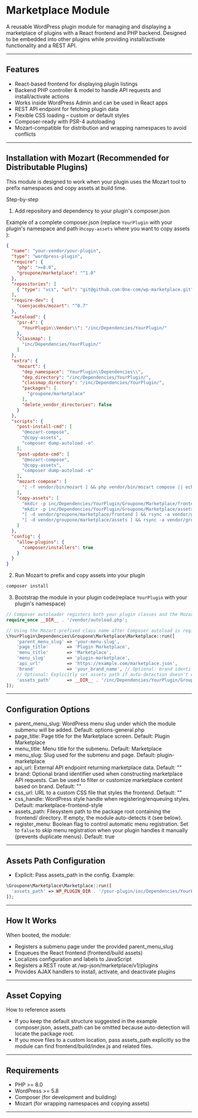 # Marketplace Module

A reusable WordPress plugin module for managing and displaying a marketplace of plugins with a React frontend and PHP backend. Designed to be embedded into other plugins while providing install/activate functionality and a REST API.

---

## Features

- React-based frontend for displaying plugin listings
- Backend PHP controller & model to handle API requests and install/activate actions
- Works inside WordPress Admin and can be used in React apps
- REST API endpoint for fetching plugin data
- Flexible CSS loading – custom or default styles
- Composer-ready with PSR-4 autoloading
- Mozart-compatible for distribution and wrapping namespaces to avoid conflicts

---

## Installation with Mozart (Recommended for Distributable Plugins)

This module is designed to work when your plugin uses the Mozart tool to prefix namespaces and copy assets at build time.

Step-by-step

1) Add repository and dependency to your plugin's composer.json

Example of a complete composer.json (replace `YourPlugin` with your plugin's namespace and path in`copy-assets` where you want to copy assets ):

```json
{
  "name": "your-vendor/your-plugin",
  "type": "wordpress-plugin",
  "require": {
    "php": ">=8.0",
    "groupone/marketplace": "^1.0"
  },
  "repositories": [
    { "type": "vcs", "url": "git@github.com:One-com/wp-marketplace.git" }
  ],
  "require-dev": {
    "coenjacobs/mozart": "^0.7"
  },
  "autoload": {
    "psr-4": {
      "YourPlugin\\Vendor\\": "/inc/Dependencies/YourPlugin/"
    },
    "classmap": [
      "inc/Dependencies/YourPlugin/"
    ]
  },
  "extra": {
    "mozart": {
      "dep_namespace": "YourPlugin\\Dependencies\\",
      "dep_directory": "/inc/Dependencies/YourPlugin/",
      "classmap_directory": "/inc/Dependencies/YourPlugin/",
      "packages": [
        "groupone/marketplace"
      ],
      "delete_vendor_directories": false
    }
  },
  "scripts": {
    "post-install-cmd": [
      "@mozart-compose",
      "@copy-assets",
      "composer dump-autoload -o"
    ],
    "post-update-cmd": [
      "@mozart-compose",
      "@copy-assets",
      "composer dump-autoload -o"
    ],
    "mozart-compose": [
      "[ -f vendor/bin/mozart ] && php vendor/bin/mozart compose || echo 'Mozart not found, skipping...'"
    ],
    "copy-assets": [
      "mkdir -p inc/Dependencies/YourPlugin/Groupone/Marketplace/frontend",
      "mkdir -p inc/Dependencies/YourPlugin/Groupone/Marketplace/assets",
      "[ -d vendor/groupone/marketplace/frontend ] && rsync -a vendor/groupone/marketplace/frontend/ inc/Dependencies/YourPlugin/Groupone/Marketplace/frontend/ || true",
      "[ -d vendor/groupone/marketplace/assets ] && rsync -a vendor/groupone/marketplace/assets/ inc/Dependencies/YourPlugin/Groupone/Marketplace/assets/ || true"
    ]
  },
  "config": {
    "allow-plugins": {
      "composer/installers": true
    }
  }
}
```

2) Run Mozart to prefix and copy assets into your plugin

```bash
composer install
```

3) Bootstrap the module in your plugin code(replace `YourPlugin` with your plugin's namespace)

```php
// Composer autoloader registers both your plugin classes and the Mozart-prefixed dependencies
require_once __DIR__ . '/vendor/autoload.php';

// Using the Mozart-prefixed class name after Composer autoload is registered
\YourPlugin\Dependencies\Groupone\Marketplace\Marketplace::run([
    'parent_menu_slug' => 'your-menu-slug',
    'page_title'       => 'Plugin Marketplace',
    'menu_title'       => 'Marketplace',
    'menu_slug'        => 'plugin-marketplace',
    'api_url'          => 'https://example.com/marketplace.json',
    'brand'            => 'your_brand_name', // Optional: brand identifier for API filtering
    // Optional: Explicitly set assets path if auto-detection doesn't work
    'assets_path'      => __DIR__ . '/inc/Dependencies/YourPlugin/Groupone/Marketplace/',
]);
```

---

## Configuration Options

- parent_menu_slug: WordPress menu slug under which the module submenu will be added. Default: options-general.php
- page_title: Page title for the Marketplace screen. Default: Plugin Marketplace
- menu_title: Menu title for the submenu. Default: Marketplace
- menu_slug: Slug used for the submenu and page. Default: plugin-marketplace
- api_url: External API endpoint returning marketplace data. Default: ""
- brand: Optional brand identifier used when constructing marketplace API requests. Can be used to filter or customize marketplace content based on brand. Default: ""
- css_url: URL to a custom CSS file that styles the frontend. Default: ""
- css_handle: WordPress style handle when registering/enqueuing styles. Default: marketplace-frontend-style
- assets_path: Filesystem path to the package root containing the frontend/ directory. If empty, the module auto-detects it (see below).
- register_menu: Boolean flag to control automatic menu registration. Set to `false` to skip menu registration when your plugin handles it manually (prevents duplicate menus). Default: true

---

## Assets Path Configuration

- Explicit: Pass assets_path in the config. Example:

```php
\Groupone\Marketplace\Marketplace::run([
  'assets_path' => WP_PLUGIN_DIR . '/your-plugin/inc/Dependencies/YourPlugin/'
]);
```


---

## How It Works

When booted, the module:

- Registers a submenu page under the provided parent_menu_slug
- Enqueues the React frontend (frontend/build assets)
- Localizes configuration and labels to JavaScript
- Registers a REST route at /wp-json/marketplace/v1/plugins
- Provides AJAX handlers to install, activate, and deactivate plugins

---

## Asset Copying

How to reference assets

- If you keep the default structure suggested in the example composer.json, assets_path can be omitted because auto-detection will locate the package root.
- If you move files to a custom location, pass assets_path explicitly so the module can find frontend/build/index.js and related files.

---

## Requirements

- PHP >= 8.0
- WordPress >= 5.8
- Composer (for development and building)
- Mozart (for wrapping namespaces and copying assets)

---

